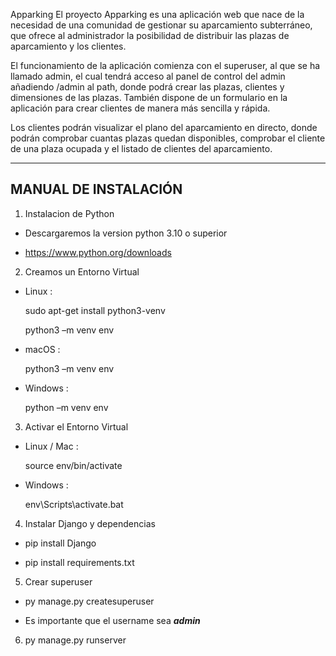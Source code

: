 Apparking
El proyecto Apparking es una aplicación web que nace de la necesidad de una comunidad de gestionar su aparcamiento subterráneo, que ofrece al administrador la posibilidad de distribuir las plazas de aparcamiento y los clientes.

El funcionamiento de la aplicación comienza con el superuser, al que se ha llamado admin, el cual tendrá acceso al panel de control del admin añadiendo /admin al path, donde podrá crear las plazas, clientes y dimensiones de las plazas. También dispone de un formulario en la aplicación para crear clientes de manera más sencilla y rápida.

Los clientes podrán visualizar el plano del aparcamiento en directo, donde podrán comprobar cuantas plazas quedan disponibles, comprobar el cliente de una plaza ocupada y el listado de clientes del aparcamiento.

********
## MANUAL DE INSTALACIÓN
1. Instalacion de Python

  - Descargaremos la version python 3.10 o superior

  - <https://www.python.org/downloads>

2. Creamos un Entorno Virtual
- Linux :

  sudo apt-get install python3-venv

  python3 –m venv env

- macOS :

  python3 –m venv env

- Windows :

  python –m venv env

3. Activar el Entorno Virtual
- Linux / Mac :

  source env/bin/activate

- Windows :

  env\Scripts\activate.bat

4. Instalar Django y dependencias

  - pip install Django

  - pip install requirements.txt

5. Crear superuser

  - py manage.py createsuperuser

  - Es importante que el username sea ***admin***

6. py manage.py runserver

